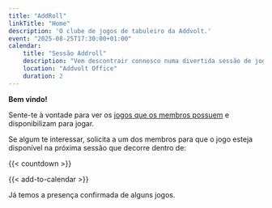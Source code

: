 ```yaml
---
title: "AddRoll"
linkTitle: "Home"
description: 'O clube de jogos de tabuleiro da Addvolt.'
event: "2025-08-25T17:30:00+01:00"
calendar:
    title: "Sessão Addroll"
    description: "Vem descontrair connosco numa divertida sessão de jogos de tabuleiro."
    location: "Addvolt Office"
    duration: 2 
---
```


**Bem vindo!**

Sente-te à vontade para ver os [jogos que os membros possuem](/games) e disponibilizam para jogar.

Se algum te interessar, solicita a um dos membros para que o jogo esteja disponível na próxima sessão que decorre dentro
de:

{{< countdown >}}

{{< add-to-calendar >}}

Já temos a presença confirmada de alguns jogos.

